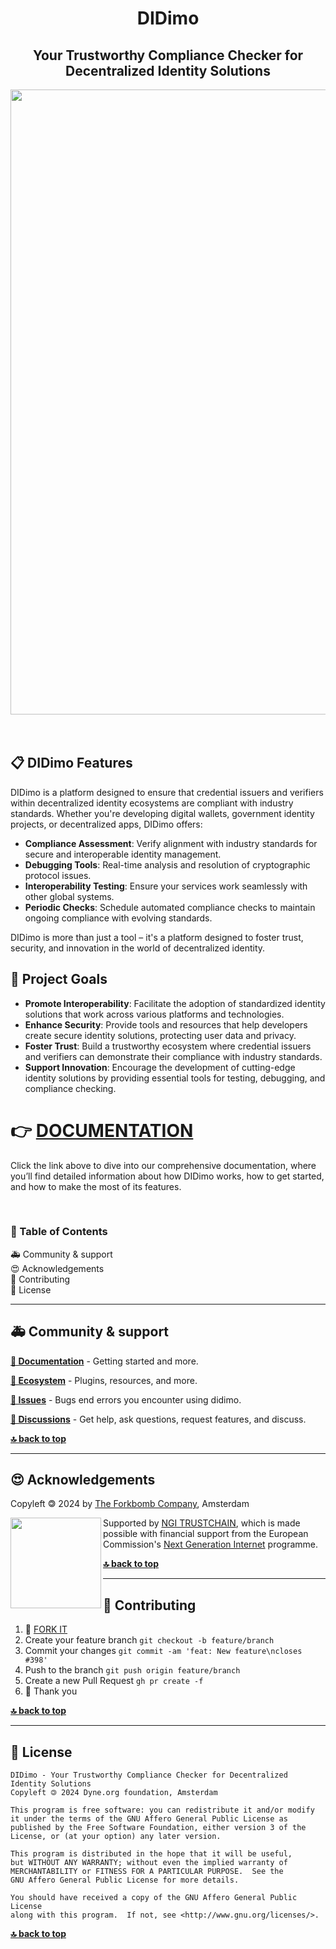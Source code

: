 <div align="center">

# DIDimo
## Your Trustworthy Compliance Checker for Decentralized Identity Solutions

<img src="https://repository-images.githubusercontent.com/731107747/afa784ae-ee9f-4101-8cc8-440b839303d8" width="1000">
</div>
<br><br>

## 📋 DIDimo Features

DIDimo is a platform designed to ensure that credential issuers and verifiers within decentralized identity ecosystems are compliant with industry standards. Whether you're developing digital wallets, government identity projects, or decentralized apps, DIDimo offers:

- **Compliance Assessment**: Verify alignment with industry standards for secure and interoperable identity management.
- **Debugging Tools**: Real-time analysis and resolution of cryptographic protocol issues.
- **Interoperability Testing**: Ensure your services work seamlessly with other global systems.
- **Periodic Checks**: Schedule automated compliance checks to maintain ongoing compliance with evolving standards.

DIDimo is more than just a tool – it's a platform designed to foster trust, security, and innovation in the world of decentralized identity.

## 🎯 Project Goals

- **Promote Interoperability**: Facilitate the adoption of standardized identity solutions that work across various platforms and technologies.
- **Enhance Security**: Provide tools and resources that help developers create secure identity solutions, protecting user data and privacy.
- **Foster Trust**: Build a trustworthy ecosystem where credential issuers and verifiers can demonstrate their compliance with industry standards.
- **Support Innovation**: Encourage the development of cutting-edge identity solutions by providing essential tools for testing, debugging, and compliance checking.

# 👉 [DOCUMENTATION](https://forkbombeu.github.io/didimo/)

Click the link above to dive into our comprehensive documentation, where you’ll find detailed information about how DIDimo works, how to get started, and how to make the most of its features.

<br>

<div id="toc">

### 🚩 Table of Contents

- [🚑 Community & support](#-community--support)
- [😍 Acknowledgements](#-acknowledgements)
- [👤 Contributing](#-contributing)
- [💼 License](#-license)

</div>

***
## 🚑 Community & support

**[📝 Documentation](https://forkbombeu.github.io/didimo/)** - Getting started and more.

**[🌱 Ecosystem](https://github.com/forkbombeu/didimo_plugins)** - Plugins, resources, and more.

**[🚩 Issues](../../issues)** - Bugs end errors you encounter using didimo.

**[💬 Discussions](../../discussions)** - Get help, ask questions, request features, and discuss.


**[🔝 back to top](#toc)**

***
## 😍 Acknowledgements

Copyleft 🄯 2024 by [The Forkbomb Company](https://www.forkbomb.solutions), Amsterdam

<img align="left" src="./images/logo-ngi-trustchain-positive-rgb-PNG.png" width="145">

Supported by [NGI TRUSTCHAIN](https://trustchain.ngi.eu/), which is made possible with financial support from the European Commission's [Next Generation Internet](https://ngi.eu/) programme.

**[🔝 back to top](#toc)**

***
## 👤 Contributing

1.  🔀 [FORK IT](../../fork)
2.  Create your feature branch `git checkout -b feature/branch`
3.  Commit your changes `git commit -am 'feat: New feature\ncloses #398'`
4.  Push to the branch `git push origin feature/branch`
5.  Create a new Pull Request `gh pr create -f`
6.  🙏 Thank you


**[🔝 back to top](#toc)**

***
## 💼 License
    DIDimo - Your Trustworthy Compliance Checker for Decentralized Identity Solutions
    Copyleft 🄯 2024 Dyne.org foundation, Amsterdam

    This program is free software: you can redistribute it and/or modify
    it under the terms of the GNU Affero General Public License as
    published by the Free Software Foundation, either version 3 of the
    License, or (at your option) any later version.

    This program is distributed in the hope that it will be useful,
    but WITHOUT ANY WARRANTY; without even the implied warranty of
    MERCHANTABILITY or FITNESS FOR A PARTICULAR PURPOSE.  See the
    GNU Affero General Public License for more details.

    You should have received a copy of the GNU Affero General Public License
    along with this program.  If not, see <http://www.gnu.org/licenses/>.

**[🔝 back to top](#toc)**
